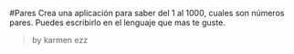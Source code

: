 #Pares
Crea una aplicación para saber del 1 al 1000, cuales son números pares. Puedes escribirlo en el lenguaje que mas te guste.
> by karmen ezz
